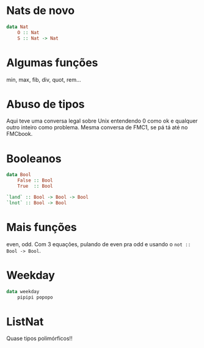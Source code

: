 # Nats de novo

```haskell
data Nat
    O :: Nat
    S :: Nat -> Nat
```

# Algumas funções

min, max, fib, div, quot, rem...

# Abuso de tipos

Aqui teve uma conversa legal sobre Unix entendendo 0 como ok e qualquer outro inteiro como problema. Mesma conversa de FMC1, se pá tá até no FMCbook.

# Booleanos

```haskell
data Bool
    False :: Bool
    True  :: Bool

`land` :: Bool -> Bool -> Bool
`lnot` :: Bool -> Bool
```

# Mais funções

even, odd. Com 3 equações, pulando de even pra odd e usando o `not :: Bool -> Bool`.

# Weekday

```haskell
data weekday
    pipipi popopo
```

# ListNat

Quase tipos polimórficos!!
